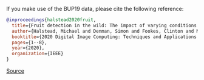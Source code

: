 If you make use of the BUP19 data, please cite the following reference:

``` bibtex 
@inproceedings{halstead2020fruit,
  title={Fruit detection in the wild: The impact of varying conditions and cultivar},
  author={Halstead, Michael and Denman, Simon and Fookes, Clinton and McCool, Chris},
  booktitle={2020 Digital Image Computing: Techniques and Applications (DICTA)},
  pages={1--8},
  year={2020},
  organization={IEEE}
}
```

[Source](http://agrobotics.uni-bonn.de/)